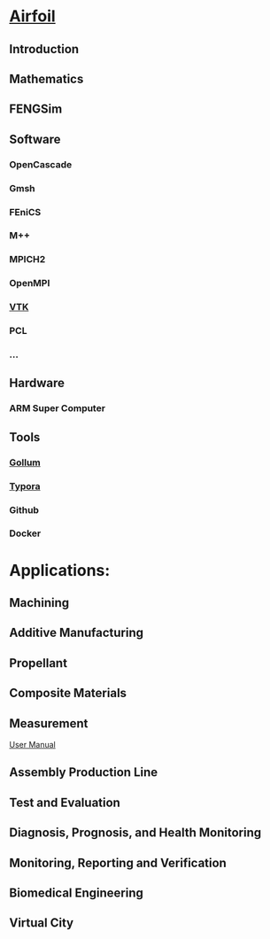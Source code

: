 # [Airfoil](https://github.com/fengsim/FENGSim-Dev/wiki/Airfoil)
## Introduction
## Mathematics
## FENGSim
## Software
### OpenCascade
### Gmsh
### FEniCS
### M++
### MPICH2
### OpenMPI
### [VTK](https://github.com/fengsim/FENGSim-Dev/wiki/vtk)
### PCL
### ...
## Hardware
### ARM Super Computer
## Tools
### [Gollum](https://github.com/fengsim/FENGSim-Dev/wiki/gollum)
### [Typora](https://github.com/fengsim/FENGSim-Dev/wiki/typora)
### Github
### Docker

# Applications:
## Machining
## Additive Manufacturing
## Propellant
## Composite Materials
## Measurement
[User Manual](https://github.com/fengsim/FENGSim-Dev/wiki/Measurement)
## Assembly Production Line
## Test and Evaluation
## Diagnosis, Prognosis, and Health Monitoring
## Monitoring, Reporting and Verification
## Biomedical Engineering
## Virtual City